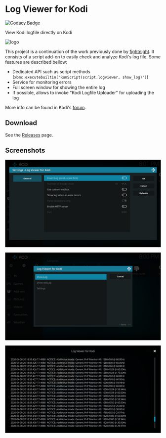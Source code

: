 # Log Viewer for Kodi

[![Codacy Badge](https://api.codacy.com/project/badge/Grade/c4c768527bc046848761ea3c9ca0fdc8)](https://www.codacy.com/app/i96751414/script.logviewer?utm_source=github.com&amp;utm_medium=referral&amp;utm_content=i96751414/script.logviewer&amp;utm_campaign=Badge_Grade)

View Kodi logfile directly on Kodi

![logo](https://github.com/i96751414/script.logviewer/raw/matrix/resources/images/icon-large.png)

This project is a continuation of the work previously done by [fightnight](https://github.com/fightnight).
It consists of a script add-on to easily check and analyze Kodi's log file. Some features are described bellow:
- Dedicated API such as script methods (```xbmc.executebuiltin("RunScript(script.logviewer, show_log)")```)
- Service for monitoring errors
- Full screen window for showing the entire log
- If possible, allows to invoke "Kodi Logfile Uploader" for uploading the log

More info can be found in Kodi's [forum](http://forum.kodi.tv/showthread.php?tid=223490).

Download
--------
See the [Releases](https://github.com/i96751414/script.logviewer/releases) page.

Screenshots
-----------

![screen1](https://github.com/i96751414/script.logviewer/raw/matrix/resources/images/screenshot-1.jpg)

![screen2](https://github.com/i96751414/script.logviewer/raw/matrix/resources/images/screenshot-2.jpg)

![screen3](https://github.com/i96751414/script.logviewer/raw/matrix/resources/images/screenshot-3.jpg)
